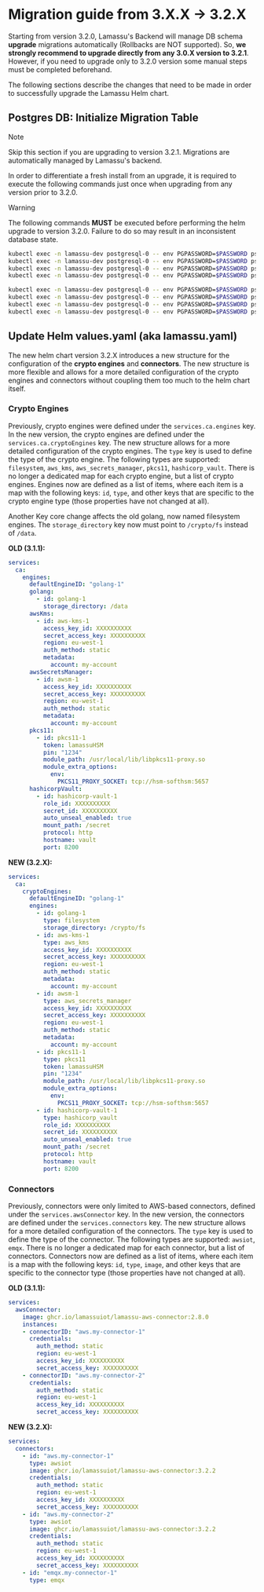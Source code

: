 # Migration guide from 3.X.X -> 3.2.X

Starting from version 3.2.0, Lamassu's Backend will manage DB schema **upgrade** migrations automatically (Rollbacks are NOT supported). So, **we strongly recommend to upgrade directly from any 3.0.X version to 3.2.1**. However, if you need to upgrade only to 3.2.0 version some manual steps must be completed beforehand. 

The following sections describe the changes that need to be made in order to successfully upgrade the Lamassu Helm chart.

## Postgres DB: Initialize Migration Table

> [!NOTE]
> Skip this section if you are upgrading to version 3.2.1. Migrations are automatically managed by Lamassu's backend.

In order to differentiate a fresh install from an upgrade, it is required to execute the following commands just once when upgrading from any version prior to 3.2.0. 

> [!WARNING]
> The following commands **MUST** be executed before performing the helm upgrade to version 3.2.0. Failure to do so may result in an inconsistent database state.

```bash
kubectl exec -n lamassu-dev postgresql-0 -- env PGPASSWORD=$PASSWORD psql -U $USERNAME -d ca -c "CREATE TABLE goose_db_version ( id int4 GENERATED BY DEFAULT AS IDENTITY( INCREMENT BY 1 MINVALUE 1 MAXVALUE 2147483647 START 1 CACHE 1 NO CYCLE) NOT NULL, version_id int8 NOT NULL, is_applied bool NOT NULL, tstamp timestamp DEFAULT now() NOT NULL, CONSTRAINT goose_db_version_pkey PRIMARY KEY (id) );"
kubectl exec -n lamassu-dev postgresql-0 -- env PGPASSWORD=$PASSWORD psql -U $USERNAME -d dmsmanager -c "CREATE TABLE goose_db_version ( id int4 GENERATED BY DEFAULT AS IDENTITY( INCREMENT BY 1 MINVALUE 1 MAXVALUE 2147483647 START 1 CACHE 1 NO CYCLE) NOT NULL, version_id int8 NOT NULL, is_applied bool NOT NULL, tstamp timestamp DEFAULT now() NOT NULL, CONSTRAINT goose_db_version_pkey PRIMARY KEY (id) );"
kubectl exec -n lamassu-dev postgresql-0 -- env PGPASSWORD=$PASSWORD psql -U $USERNAME -d devicemanager -c "CREATE TABLE goose_db_version ( id int4 GENERATED BY DEFAULT AS IDENTITY( INCREMENT BY 1 MINVALUE 1 MAXVALUE 2147483647 START 1 CACHE 1 NO CYCLE) NOT NULL, version_id int8 NOT NULL, is_applied bool NOT NULL, tstamp timestamp DEFAULT now() NOT NULL, CONSTRAINT goose_db_version_pkey PRIMARY KEY (id) );"
kubectl exec -n lamassu-dev postgresql-0 -- env PGPASSWORD=$PASSWORD psql -U $USERNAME -d alerts -c "CREATE TABLE goose_db_version ( id int4 GENERATED BY DEFAULT AS IDENTITY( INCREMENT BY 1 MINVALUE 1 MAXVALUE 2147483647 START 1 CACHE 1 NO CYCLE) NOT NULL, version_id int8 NOT NULL, is_applied bool NOT NULL, tstamp timestamp DEFAULT now() NOT NULL, CONSTRAINT goose_db_version_pkey PRIMARY KEY (id) );"
```

```bash
kubectl exec -n lamassu-dev postgresql-0 -- env PGPASSWORD=$PASSWORD psql -U $USERNAME -d ca -c "INSERT INTO goose_db_version (version_id, is_applied, tstamp) VALUES(1, true, now());"
kubectl exec -n lamassu-dev postgresql-0 -- env PGPASSWORD=$PASSWORD psql -U $USERNAME -d dmsmanager -c "INSERT INTO goose_db_version (version_id, is_applied, tstamp) VALUES(1, true, now());"
kubectl exec -n lamassu-dev postgresql-0 -- env PGPASSWORD=$PASSWORD psql -U $USERNAME -d devicemanager -c "INSERT INTO goose_db_version (version_id, is_applied, tstamp) VALUES(1, true, now());"
kubectl exec -n lamassu-dev postgresql-0 -- env PGPASSWORD=$PASSWORD psql -U $USERNAME -d alerts -c "INSERT INTO goose_db_version (version_id, is_applied, tstamp) VALUES(1, true, now());"
```

## Update Helm values.yaml (aka lamassu.yaml)

The new helm chart version 3.2.X introduces a new structure for the configuration of the **crypto engines** and **connectors**. The new structure is more flexible and allows for a more detailed configuration of the crypto engines and connectors without coupling them too much to the helm chart itself. 

### Crypto Engines

Previously, crypto engines were defined under the `services.ca.engines` key. In the new version, the crypto engines are defined under the `services.ca.cryptoEngines` key. The new structure allows for a more detailed configuration of the crypto engines. The `type` key is used to define the type of the crypto engine. The following types are supported: `filesystem`, `aws_kms`, `aws_secrets_manager`, `pkcs11`, `hashicorp_vault`. There is no longer a dedicated map for each crypto engine, but a list of crypto engines. Engines now are defined as a list of items, where each item is a map with the following keys: `id`, `type`, and other keys that are specific to the crypto engine type (those properties have not changed at all).

Another Key core change affects the old golang, now named filesystem engines. The `storage_directory` key now must point to  `/crypto/fs` instead of `/data`.

**OLD (3.1.1):** 
```yaml
services:
  ca:
    engines:
      defaultEngineID: "golang-1"
      golang:
        - id: golang-1
          storage_directory: /data
      awsKms:
        - id: aws-kms-1
          access_key_id: XXXXXXXXXX
          secret_access_key: XXXXXXXXXX
          region: eu-west-1
          auth_method: static
          metadata:
            account: my-account
      awsSecretsManager:
        - id: awsm-1
          access_key_id: XXXXXXXXXX
          secret_access_key: XXXXXXXXXX
          region: eu-west-1
          auth_method: static
          metadata:
            account: my-account
      pkcs11:
        - id: pkcs11-1
          token: lamassuHSM
          pin: "1234"
          module_path: /usr/local/lib/libpkcs11-proxy.so
          module_extra_options:
            env:
              PKCS11_PROXY_SOCKET: tcp://hsm-softhsm:5657
      hashicorpVault:
        - id: hashicorp-vault-1
          role_id: XXXXXXXXXX
          secret_id: XXXXXXXXXX
          auto_unseal_enabled: true          
          mount_path: /secret
          protocol: http
          hostname: vault
          port: 8200
```

**NEW (3.2.X):**
```yaml
services:
  ca:
    cryptoEngines:
      defaultEngineID: "golang-1"
      engines:
        - id: golang-1
          type: filesystem
          storage_directory: /crypto/fs
        - id: aws-kms-1
          type: aws_kms
          access_key_id: XXXXXXXXXX
          secret_access_key: XXXXXXXXXX
          region: eu-west-1
          auth_method: static
          metadata:
            account: my-account
        - id: awsm-1
          type: aws_secrets_manager
          access_key_id: XXXXXXXXXX
          secret_access_key: XXXXXXXXXX
          region: eu-west-1
          auth_method: static
          metadata:
            account: my-account
        - id: pkcs11-1
          type: pkcs11
          token: lamassuHSM
          pin: "1234"
          module_path: /usr/local/lib/libpkcs11-proxy.so
          module_extra_options:
            env:
              PKCS11_PROXY_SOCKET: tcp://hsm-softhsm:5657
        - id: hashicorp-vault-1
          type: hashicorp_vault
          role_id: XXXXXXXXXX
          secret_id: XXXXXXXXXX
          auto_unseal_enabled: true          
          mount_path: /secret
          protocol: http
          hostname: vault
          port: 8200
```


### Connectors

Previously, connectors were only limited to AWS-based connectors,  defined under the `services.awsConnector` key. In the new version, the connectors are defined under the `services.connectors` key. The new structure allows for a more detailed configuration of the connectors. The `type` key is used to define the type of the connector. The following types are supported: `awsiot`, `emqx`. There is no longer a dedicated map for each connector, but a list of connectors. Connectors now are defined as a list of items, where each item is a map with the following keys: `id`, `type`, `image`, and other keys that are specific to the connector type (those properties have not changed at all).

**OLD (3.1.1):** 
```yaml
services:
  awsConnector:
    image: ghcr.io/lamassuiot/lamassu-aws-connector:2.8.0
    instances:
    - connectorID: "aws.my-connector-1"
      credentials:
        auth_method: static
        region: eu-west-1
        access_key_id: XXXXXXXXXX
        secret_access_key: XXXXXXXXXX 
    - connectorID: "aws.my-connector-2"
      credentials:
        auth_method: static
        region: eu-west-1
        access_key_id: XXXXXXXXXX
        secret_access_key: XXXXXXXXXX
```

**NEW (3.2.X):**
```yaml
services:
  connectors:
    - id: "aws.my-connector-1"
      type: awsiot
      image: ghcr.io/lamassuiot/lamassu-aws-connector:3.2.2
      credentials:
        auth_method: static
        region: eu-west-1
        access_key_id: XXXXXXXXXX
        secret_access_key: XXXXXXXXXX 
    - id: "aws.my-connector-2"
      type: awsiot
      image: ghcr.io/lamassuiot/lamassu-aws-connector:3.2.2
      credentials:
        auth_method: static
        region: eu-west-1
        access_key_id: XXXXXXXXXX
        secret_access_key: XXXXXXXXXX 
    - id: "emqx.my-connector-1"
      type: emqx
```